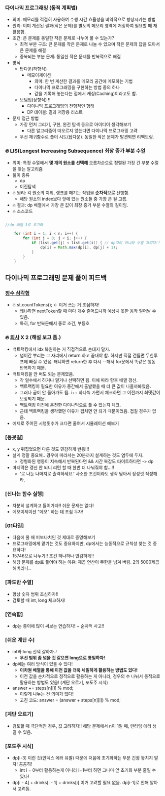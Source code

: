 ### 다이나믹 프로그래밍 (동적 계획법)
- 의미: 메모리를 적절히 사용하여 수행 시간 효율성을 비약적으로 향상시키는 방법
- 원리: 이미 계산된 결과(작은 문제)를 별도의 메모리 영역에 저장하여 필요할 때 재활용함.
- 조건: 큰 문제를 동일한 작은 문제로 나누어 풀 수 있는가?
  - 최적 부분 구조: 큰 문제를 작은 문제로 나눌 수 있으며 작은 문제의 답을 모아서 큰 문제를 해결
  - 중복되는 부분 문제: 동일한 작은 문제를 반복적으로 해결
- 방식
  - 탑다운(하향식)
    - 메모이제이션
      - 의미: 한 번 계산한 결과를 메모리 공간에 메모하는 기법
      - 다이나믹 프로그래밍을 구현하는 방법 중의 하나
      - 값을 기록해 놓는다는 점에서 캐싱(Caching)이라고도 함.
  - 보텀업(상향식) !!
    - 다이나믹 프로그래밍의 전형적인 형태
    - DP 테이블: 결과 저장용 리스트
- 문제 접근 방법
  - 가장 먼저 그리기, 구현, 완전 탐색 등으로 아이디어 생각해보기
    - 다른 알고리즘이 떠오르지 않는다면 다이나믹 프로그래밍 고려
  - 우선 재귀함수로 풀이 시도(탑다운). 동일한 작은 문제가 발견되면 리팩토링.

### 🔥 LIS(Longest Increasing Subsequence) 최장 증가 부분 수열
- 의미: 특정 수열에서 **몇 개의 원소를 선택해** 오름차순으로 정렬된 가장 긴 부분 수열을 찾는 알고리즘 
- 풀이 종류
  - dp
  - 이진탐색
- 🔥 원리: 각 원소의 지위, 랭크를 매기는 작업을 **순차적으로** 선행함. 
  - 해당 원소의 index보다 앞에 있는 원소들 중 가장 큰 걸 고름. 
- 🔥 결과: dp 배열에서 가장 큰 값이 최장 증가 부분 수열의 길이임.
- 🔥 소스코드
```java

//dp 배열 1로 초기화

    for (int i = 1; i < n; i++) {
        for (int j = 0; j < i; j++) {
            if (list.get(j) < list.get(i)) { // dp자리 아니라 수열 자리다!! 조심
                dp[i] = Math.max(dp[i], dp[j] + 1);
            }
        }
    }
```

## 다이나믹 프로그래밍 문제 풀이 피드백
### [정수 삼각형](../백준/Silver/1932. 정수 삼각형)
- 🔥 st.countTokens(); <- 이거 쓰는 거 조심하자!
  - 왜냐하면 nextToken할 때 마다 개수 줄어드니까 예상치 못한 동작 일어날 수 있음.
  - 특히, for 반복문에서 종료 조건, 부등호 


### 🔥 [퇴사](../백준/Silver/14501. 퇴사) X 2 (해설 보고 품.)
- 백트랙킹에서 idx 복원하는 거 직접적으로 손대지 말자. 
  - 넘어간 뿌리는 그 자리에서 return 하고 끝내야 함. 하지만 직접 건들면 무한루프에 빠질 수 있음. 왜냐하면 return한 후 다시 --해서 for문에서 똑같은 행동 반복하기 때문.
- 백트랙킹을 안 써도 되는 문제였음. 
  - 각 일수에서 하거나 말거나 선택하면 됨. 이에 따라 향후 배열 갱신.
  - 백트랙킹이 필요한 이유가 중간에서 출발했을 때 더 큰 값이 나올까봐였음. 
  - 그러나 굳이 안 돌아가도 됨. i++ 하나씩 가면서 체크하면 그 이전까지 최댓값이 보장되기 때문. 
  - 백트랙킹 이전에 온전한 다이나믹으로 풀 수 있는지 체크.
  - 근데 백트랙킹을 생각했던 이유가 겹치면 안 되기 때문이었음. 겹칠 경우가 없음. 
- 예제로 주어진 시행횟수가 크다면 줄여서 시뮬레이션 해보기

### [등굣길]
- x, y 뒤집었으면 다른 것도 민감하게 반응!!!
- 설계 정말 중요해.. 경우에 따라서는 20분까지 설계하는 것도 염두에 두자.
  - 정형화된 행동이 지속해서 반복된다면 && 시간 복잡도 타이트하다면 -> dp
- 마지막은 갱신 안 되니 리턴 할 때 한번 더 나눠줘야 함...!!
  - '로 나눈 나머지로 출력하세요.' 사소한 조건이라도 생각 담아서 정성껏 작성해라.

### [신나는 함수 실행]
- 차분히 설계하고 들어가자!! 쉬운 문제는 없다!
- 메모이제이션 "메모" 하는 데 초점 두자!

### [01타일]
- 다음에 풀 때 피보나치인 것 제대로 증명해보기
- 프로그래밍에게 맡기는 것도 중요하지만, dp에서는 능동적으로 규칙성 찾는 것 중요하다!
- 15746으로 나누기!! 조건 하나하나 민감하게!!
- 해당 문제를 dp로 풀어야 하는 이유: 제곱 연산이 무한을 넘겨 버림. 2의 5000제곱 해버리니..

### [파도반 수열]
- 항상 숫자 범위 조심하자!!
- 검토할 때 int, long 체크하자!

### [연속합]
- dp는 종이에 많이 써보는 연습하자! + 순차적 사고!!

### [쉬운 계단 수]
- int와 long 선택 잘하자..!
  - **우선 범위 좀 넘을 것 같으면 long으로 통일하자!**
- dp에는 여러 방식이 있을 수 있다!
  - **이차원 배열을 통해 이전 값을 더욱 세밀하게 활용하는 방법도 있다!**
  - 이전 값을 순차적으로 정적으로 활용하는 게 아니라, 경우의 수 나눠서 동적으로 활용하는 방법도 있음! (계단 오르기, 포도주 시식)
- answer += steps[n][i] % mod;
  - 이렇게 나누는 건 의미가 없다! 
  - 고친 코드: answer = (answer + steps[n][i]) % mod;

### [계단 오르기]
- 검토할 때 극단적인 경우, 값 고려하자!! 해당 문제에서 n이 1일 때, 런타임 에러 생길 수 있음.

### [포도주 시식]
- dp[i-3] 이런 것(인덱스 에러 유발) 때문에 처음에 초기화하는 부분 긴장 놓치지 말자! 꼼꼼히!
  - int i = 0부터 활용하는게 아니라 i=1부터 하면 그나마 앞 초기화 부분 줄일 수 있다!
- dp[i - 4] + drinks[i - 1] + drinks[i] 이거 고려할 필요 없음. dp[i-1]로 인해 알아서 고려됨.